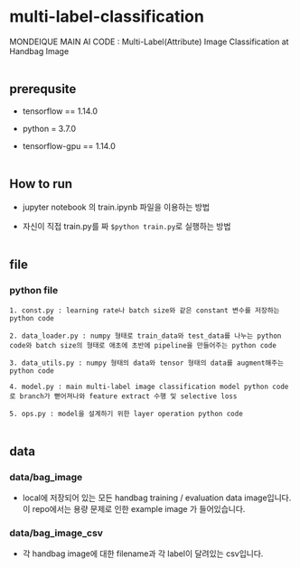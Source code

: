 # multi-label-classification
MONDEIQUE MAIN AI CODE : Multi-Label(Attribute) Image Classification at Handbag Image
<br></br>
## prerequsite

- tensorflow == 1.14.0

- python = 3.7.0

- tensorflow-gpu == 1.14.0
<br></br>
## How to run
- jupyter notebook 의 train.ipynb 파일을 이용하는 방법

- 자신이 직접 train.py를 짜 `$python train.py`로 실행하는 방법
<br></br>
## file

### python file

`1. const.py : learning rate나 batch size와 같은 constant 변수를 저장하는 python code`

`2. data_loader.py : numpy 형태로 train_data와 test_data를 나누는 python code와 batch size의 형태로 애초에 초반에 pipeline을 만들어주는 python code`

`3. data_utils.py : numpy 형태의 data와 tensor 형태의 data를 augment해주는 python code`

`4. model.py : main multi-label image classification model python code로 branch가 뻗어져나와 feature extract 수행 및 selective loss`

`5. ops.py : model을 설계하기 위한 layer operation python code`
<br></br>
## data 

### data/bag_image

- local에 저장되어 있는 모든 handbag training / evaluation data image입니다. 이 repo에서는 용량 문제로 인한 example image 가 들어있습니다.

### data/bag_image_csv

- 각 handbag image에 대한 filename과 각 label이 달려있는 csv입니다. 
